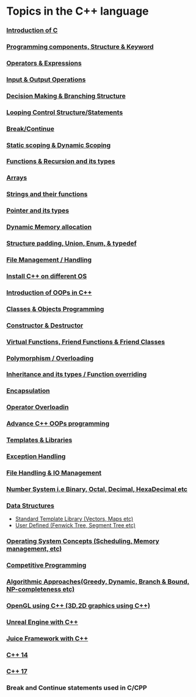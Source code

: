 # Topics in the C++ language

### [Introduction of C](Introduction%20of%20C/)
### [Programming components, Structure & Keyword](Programming%20components%2C%20Structure%20%26%20Keyword/)
### [Operators & Expressions](Operators%20%26%20Expressions/)
### [Input & Output Operations](Input%20%26%20Output%20Operations/)
### [Decision Making & Branching Structure](Decision%20Making%20%26%20Branching%20Structure/)
### [Looping Control Structure/Statements](Looping%20Control%20Structure%20or%20Statements/)
### [Break/Continue](Break%20or%20Continue/) 
### [Static scoping & Dynamic Scoping](Static%20scoping%20%26%20Dynamic%20Scoping/)
### [Functions & Recursion and its types](Functions%20%26%20Recursion%20and%20its%20types/)
### [Arrays](Arrays/)
### [Strings and their functions](Strings%20and%20their%20functions/)
### [Pointer and its types](Pointer%20and%20its%20types/)
### [Dynamic Memory allocation](Dynamic%20Memory%20allocation/)
### [Structure padding, Union, Enum, & typedef](Structure%20padding%2C%20Union%2C%20Enum%2C%20%26%20typedef/)
### [File Management / Handling](File%20Management%20or%20Handling/)
### [Install C++ on different OS](Install%20C%2B%2B%20on%20different%20OS/) 
### [Introduction of OOPs in C++](Introduction%20of%20OOPs%20in%20C%2B%2B/)
### [Classes & Objects Programming](Classes%20%26%20Objects%20Programming/)
### [Constructor & Destructor](Constructor%20%26%20Destructor/) 
### [Virtual Functions, Friend Functions & Friend Classes](Virtual%20Functions%2C%20Friend%20Functions%20%26%20Friend%20Classes/) 
### [Polymorphism / Overloading](Polymorphism%20or%20Overloading/)
### [Inheritance and its types / Function overriding](Inheritance%20and%20its%20types%20or%20Function%20overriding/)
### [Encapsulation](Encapsulation/)
### [Operator Overloadin](Operator%20Overloading/) 
### [Advance C++ OOPs programming](Advance%20C%2B%2B%20OOPs%20programming/)
### [Templates & Libraries](Templates%20%26%20Libraries/)
### [Exception Handling](Exception%20Handling/)
### [File Handling & IO Management](File%20Handling%20%26%20IO%20Management/)
### [Number System i.e Binary, Octal, Decimal, HexaDecimal etc](Number%20System%20i.e%20Binary%2C%20Octal%2C%20Decimal%2C%20HexaDecimal%20etc/)
### [Data Structures](Data%20Structures/)

  - [Standard Template Library (Vectors, Maps etc)](Data%20Structures/Standard%20Template%20Library%20(Vectors%2C%20Maps%20etc)/)
  - [User Defined (Fenwick Tree, Segment Tree etc)](Data%20Structures/User%20Defined%20(Fenwick%20Tree%2C%20Segment%20Tree%20etc)/)
  
### [Operating System Concepts (Scheduling, Memory management, etc)](Operating%20System%20Concepts%20(Scheduling%2C%20Memory%20management%2C%20etc)/)
### [Competitive Programming](Competitive%20Programming/)
### [Algorithmic Approaches(Greedy, Dynamic, Branch & Bound, NP-completeness etc)](Algorithmic%20Approaches(Greedy%2C%20Dynamic%2C%20Branch%20%26%20Bound%2C%20NP-completeness%20etc)/)
### [OpenGL using C++ (3D,2D graphics using C++)](OpenGL%20using%20C%2B%2B%20(3D%2C2D%20graphics%20using%20C%2B%2B)/)
### [Unreal Engine with C++](Unreal%20Engine%20with%20C%2B%2B/)
### [Juice Framework with C++](Juice%20Framework%20with%20C%2B%2B/)
### [C++ 14](C%2B%2B%2014/)
### [C++ 17](C%2B%2B%201/)

### Break and Continue statements used in C/CPP
